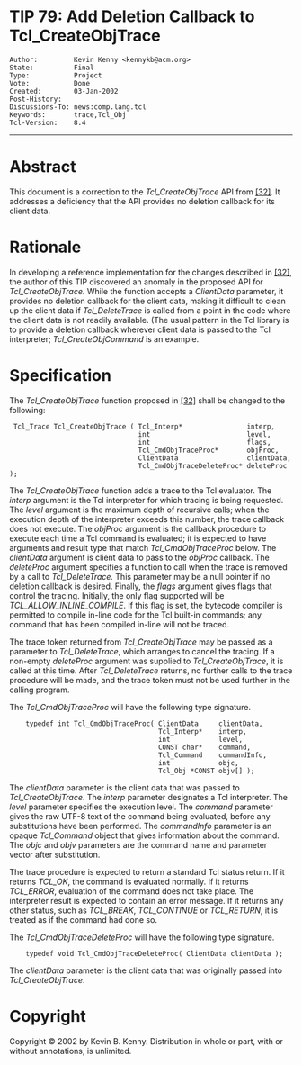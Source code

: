 # TIP 79: Add Deletion Callback to Tcl_CreateObjTrace
	Author:         Kevin Kenny <kennykb@acm.org>
	State:          Final
	Type:           Project
	Vote:           Done
	Created:        03-Jan-2002
	Post-History:   
	Discussions-To: news:comp.lang.tcl
	Keywords:       trace,Tcl_Obj
	Tcl-Version:    8.4
-----

# Abstract

This document is a correction to the _Tcl\_CreateObjTrace_ API from
[[32]](32.md).  It addresses a deficiency that the API provides no deletion
callback for its client data.

# Rationale

In developing a reference implementation for the changes described in
[[32]](32.md), the author of this TIP discovered an anomaly in the proposed API
for _Tcl\_CreateObjTrace._  While the function accepts a
_ClientData_ parameter, it provides no deletion callback for the
client data, making it difficult to clean up the client data if
_Tcl\_DeleteTrace_ is called from a point in the code where the
client data is not readily available.  \(The usual pattern in the Tcl
library is to provide a deletion callback wherever client data is
passed to the Tcl interpreter; _Tcl\_CreateObjCommand_ is an example.

# Specification

The _Tcl\_CreateObjTrace_ function proposed in [[32]](32.md) shall be changed
to the following:

	 Tcl_Trace Tcl_CreateObjTrace ( Tcl_Interp*                interp,
	                                int                        level, 
	                                int                        flags,
	                                Tcl_CmdObjTraceProc*       objProc,
	                                ClientData                 clientData,
	                                Tcl_CmdObjTraceDeleteProc* deleteProc );

The _Tcl\_CreateObjTrace_ function adds a trace to the Tcl evaluator.
The _interp_ argument is the Tcl interpreter for which tracing is
being requested.  The _level_ argument is the maximum depth of
recursive calls; when the execution depth of the interpreter exceeds
this number, the trace callback does not execute.  The _objProc_
argument is the callback procedure to execute each time a Tcl command
is evaluated; it is expected to have arguments and result type that
match _Tcl\_CmdObjTraceProc_ below.  The _clientData_ argument is
client data to pass to the _objProc_ callback.  The _deleteProc_
argument specifies a function to call when the trace is removed by a
call to _Tcl\_DeleteTrace._  This parameter may be a null pointer if
no deletion callback is desired.  Finally, the _flags_ argument
gives flags that control the tracing.  Initially, the only flag
supported will be _TCL\_ALLOW\_INLINE\_COMPILE_.  If this flag is set,
the bytecode compiler is permitted to compile in-line code for the Tcl
built-in commands; any command that has been compiled in-line will not
be traced.

The trace token returned from _Tcl\_CreateObjTrace_ may be passed as
a parameter to _Tcl\_DeleteTrace_, which arranges to cancel the
tracing.  If a non-empty _deleteProc_ argument was supplied to
_Tcl\_CreateObjTrace_, it is called at this time.  After
_Tcl\_DeleteTrace_ returns, no further calls to the trace procedure
will be made, and the trace token must not be used further in the
calling program.

The _Tcl\_CmdObjTraceProc_ will have the following type signature.

	    typedef int Tcl_CmdObjTraceProc( ClientData     clientData,
	                                     Tcl_Interp*    interp,
	                                     int            level,
	                                     CONST char*    command,
	                                     Tcl_Command    commandInfo,
	                                     int            objc,
	                                     Tcl_Obj *CONST objv[] );

The _clientData_ parameter is the client data that was passed to
_Tcl\_CreateObjTrace_.  The _interp_ parameter designates a Tcl
interpreter.  The _level_ parameter specifies the execution level.
The _command_ parameter gives the raw UTF-8 text of the command
being evaluated, before any substitutions have been performed.  The
_commandInfo_ parameter is an opaque _Tcl\_Command_ object that
gives information about the command.  The _objc_ and _objv_
parameters are the command name and parameter vector after
substitution.

The trace procedure is expected to return a standard Tcl status
return.  If it returns _TCL\_OK_, the command is evaluated normally.
If it returns _TCL\_ERROR_, evaluation of the command does not take
place.  The interpreter result is expected to contain an error
message.  If it returns any other status, such as _TCL\_BREAK_,
_TCL\_CONTINUE_ or _TCL\_RETURN_, it is treated as if the command
had done so.

The _Tcl\_CmdObjTraceDeleteProc_ will have the following type
signature.

	    typedef void Tcl_CmdObjTraceDeleteProc( ClientData clientData );

The _clientData_ parameter is the client data that was originally
passed into _Tcl\_CreateObjTrace_.

# Copyright

Copyright © 2002 by Kevin B. Kenny.  Distribution in whole or part,
with or without annotations, is unlimited.

